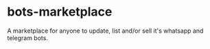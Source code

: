 # bots-marketplace
A marketplace for anyone to update, list and/or sell it's whatsapp and telegram bots.
